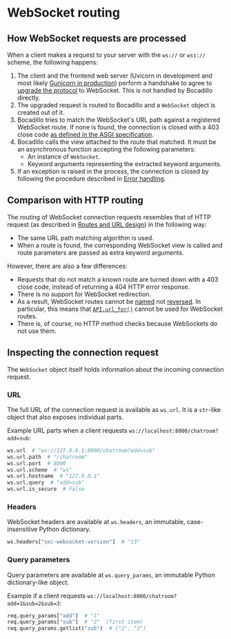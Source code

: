 # WebSocket routing

## How WebSocket requests are processed

When a client makes a request to your server with the `ws://` or `wss://` scheme, the following happens:

1. The client and the frontend web server (Uvicorn in development and most likely [Gunicorn in production][deployment]) perform a handshake to agree to [upgrade the protocol][upgrade] to WebSocket. This is not handled by Bocadillo directly.
2. The upgraded request is routed to Bocadillo and a `WebSocket` object is created out of it.
3. Bocadillo tries to match the WebSocket's URL path against a registered WebSocket route. If none is found, the connection is closed with a 403 close code [as defined in the ASGI specification][ASGI close].
4. Bocadillo calls the view attached to the route that matched. It must be an asynchronous function accepting the following parameters:
    - An instance of `WebSocket`.
    - Keyword arguments representing the extracted keyword arguments.
5. If an exception is raised in the process, the connection is closed by following the procedure described in [Error handling].

## Comparison with HTTP routing

The routing of WebSocket connection requests resembles that of HTTP request (as described in [Routes and URL design][http-routes]) in the following way:

- The same URL path matching algorithm is used.
- When a route is found, the corresponding WebSocket view is called and route parameters are passed as extra keyword arguments.

However, there are also a few differences:

- Requests that do not match a known route are turned down with a 403 close code, instead of returning a 404 HTTP error response.
- There is no support for WebSocket redirection.
- As a result, WebSocket routes cannot be [named] not [reversed]. In particular, this means that [`API.url_for()`][url-for] cannot be used for WebSocket routes.
- There is, of course, no HTTP method checks because WebSockets do not use them.

## Inspecting the connection request

The `WebSocket` object itself holds information about the incoming connection request.

### URL

The full URL of the connection request is available as `ws.url`. It is a `str`-like object that also exposes individual parts.

Example URL parts when a client requests `ws://localhost:8000/chatroom?add=sub`:

```python
ws.url  # "ws://127.0.0.1:8000/chatroom?add=sub"
ws.url.path  # "/chatroom"
ws.url.port  # 8000
ws.url.scheme  # "ws"
ws.url.hostname  # "127.0.0.1"
ws.url.query  # "add=sub"
ws.url.is_secure  # False
```

### Headers

WebSocket headers are available at `ws.headers`, an immutable, case-insensitive Python dictionary.

```python
ws.headers["sec-websocket-version"]  # "13"
```

### Query parameters

Query parameters are available at `ws.query_params`, an immutable Python
dictionary-like object.

Example if a client requests `ws://localhost:8000/chatroom?add=1&sub=2&sub=3`:

```python
req.query_params["add"]  # "1"
req.query_params["sub"]  # "2"  (first item)
req.query_params.getlist("sub")  # ["2", "3"]
```

[deployment]: ../discussions/deployment.md
[upgrade]: https://developer.mozilla.org/en-US/docs/Web/HTTP/Protocol_upgrade_mechanism
[ASGI close]: https://asgi.readthedocs.io/en/latest/specs/www.html#close
[Error handling]: ./error-handling.md
[http-routes]: ../http/routes-url-design.md
[named]: ../http/routes-url-design.md#naming-routes
[reversed]: ../http/routes-url-design.md#reversing-named-routes
[url-for]: ../../api/api.md#url-for
